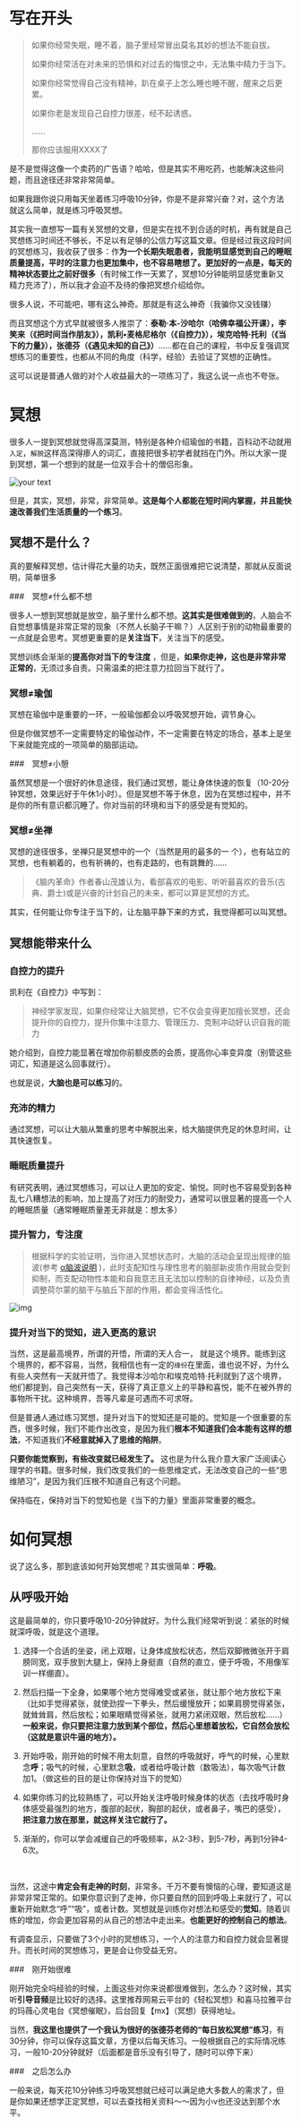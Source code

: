 # 写在开头

> 如果你经常失眠，睡不着，脑子里经常冒出莫名其妙的想法不能自拔。
>
> 
>
> 如果你经常活在对未来的恐惧和对过去的悔恨之中，无法集中精力于当下。
>
> 
>
> 如果你经常觉得自己没有精神，趴在桌子上怎么睡也睡不醒，醒来之后更累。
>
> 
>
> 如果你老是发现自己自控力很差，经不起诱惑。
>
> 
>
> ……
>
> 
>
> 那你应该服用XXXX了

是不是觉得这像一个卖药的广告语？哈哈，但是其实不用吃药，也能解决这些问题，而且途径还非常非常简单。



如果我跟你说只用每天坐着练习呼吸10分钟，你是不是非常兴奋？对，这个方法就这么简单，就是练习呼吸冥想。



其实我一直想写一篇有关冥想的文章，但是实在找不到合适的时机，再有就是自己冥想练习时间还不够长，不足以有足够的公信力写这篇文章。但是经过我这段时间的冥想练习，我收获了很多：作**为一个长期失眠患者，我能明显感觉到自己的睡眠质量提高，平时的注意力也更加集中，也不容易瞎想了。更加好的一点是，每天的精神状态要比之前好很多**（有时候工作一天累了，冥想10分钟能明显感觉重新又精力充沛了），所以我才会迫不及待的像把冥想介绍给你。



很多人说，不可能吧，哪有这么神奇。那就是有这么神奇（我骗你又没钱赚）



而且冥想这个方式早就被很多人推崇了：**泰勒·本-沙哈尔（哈佛幸福公开课），李笑来（《把时间当作朋友》），凯利•麦格尼格尔（《自控力》），埃克哈特·托利（《当下的力量》），张德芬（《遇见未知的自己》）**……都在自己的课程，书中反复强调冥想练习的重要性，也都从不同的角度（科学，经验）去验证了冥想的正确性。



这可以说是普通人做的对个人收益最大的一项练习了，我这么说一点也不夸张。





# 冥想



很多人一提到冥想就觉得高深莫测，特别是各种介绍瑜伽的书籍，百科动不动就用`入定`，`解脱`这样高深得瘆人的词汇，直接把很多初学者就挡在门外。所以大家一提到冥想，第一个想到的就是一位双手合十的僧侣形象。



![your text](http://o7bk1ffzo.bkt.clouddn.com/1476976864187)



但是，其实，冥想，非常，非常简单。**这是每个人都能在短时间内掌握，并且能快速改善我们生活质量的一个练习**。



## 冥想不是什么？

真的要解释冥想，估计得花大量的功夫，既然正面很难把它说清楚，那就从反面说明，简单很多

###　冥想≠什么都不想

很多人一想到冥想就是放空，脑子里什么都不想。**这其实是很难做到的**，人脑会不自觉想事情是非常正常的现象（不然人长脑子干嘛？）人区别于别的动物最重要的一点就是会思考。冥想更重要的是**关注当下**，关注当下的感受。



冥想训练会渐渐的**提高你对当下的专注度** ，但是，**如果你走神，这也是非常非常正常的**，无须过多自责。只需温柔的把注意力拉回当下就行了。



### 冥想≠瑜伽

冥想在瑜伽中是重要的一环，一般瑜伽都会以呼吸冥想开始，调节身心。

但是你做冥想不一定需要特定的瑜伽动作，不一定需要在特定的场合，基本上是坐下来就能完成的一项简单的脑部运动。



###　冥想≠小憩

虽然冥想是一个很好的休息途径，我们通过冥想，能让身体快速的恢复（10-20分钟冥想，效果远好于午休1小时）。但是冥想不等于休息，因为在冥想过程中，并不是你的所有意识都沉睡了。你对当前的环境和当下的感受是有觉知的。



### 冥想≠坐禅

冥想的途径很多，坐禅只是冥想中的一个（当然是用的最多的一 个），也有站立的冥想，也有躺着的，也有祈祷的，也有走路的，也有跳舞的……

> 《脑内革命》作者春山茂雄认为，看部喜欢的电影、听听最喜欢的音乐(古典、爵士)或是兴奋的计划自己的未来，都可以算是冥想的方式。

其实，任何能让你专注于当下的，让左脑平静下来的方式，我觉得都可以叫冥想。



## 冥想能带来什么

###  自控力的提升

凯利在《自控力》中写到：

> 神经学家发现，如果你经常让大脑冥想，它不仅会变得更加擅长冥想，还会提升你的自控力，提升你集中注意力、管理压力、克制冲动好认识自我的能力

她介绍到，自控力能显著在增加你前额皮质的会质，提高你心率变异度（别管这些词汇，知道是这么回事就行）。

也就是说，**大脑也是可以练习**的。



### 充沛的精力

通过冥想，可以让大脑从繁重的思考中解脱出来，给大脑提供充足的休息时间，让其快速恢复。



### 睡眠质量提升

有研究表明，通过冥想练习，可以让人更加的安定、愉悦。同时也不容易受到各种乱七八糟想法的影响，加上提高了对压力的耐受力，通常可以很显著的提高一个人的睡眠质量（通常睡眠质量差无非就是：想太多）



### 提升智力，专注度

> 根据科学的实验证明，当你进入冥想状态时，大脑的活动会呈现出规律的脑波(参考 [α脑波说明](http://baike.baidu.com/link?url=s9qqml1gYUzOu61enIQnJQQeP06vkg379rmFnr3nJoRez5eEQNrpXZKdWeffE0JFbJWtIbI6PRt1dXcD4NQo4K) )，此时支配知性与理性思考的脑部新皮质作用就会受到抑制，而支配动物性本能和自我意志且无法加以控制的自律神经，以及负责调整荷尔蒙的脑干与脑丘下部的作用，都会变得活性化。

![img](http://image.xinli001.com/20131030/2057069c1923d1a639521f.jpg!600)



### 提升对当下的觉知，进入更高的意识

当然，这是最高境界，所谓的开悟，所谓的天人合一， 就是这个境界。能练到这个境界的，都不容易，当然，我相信也有一定的`缘份`在里面，谁也说不好，为什么有些人突然有一天就开悟了。我觉得本沙哈尔和埃克哈特·托利就到了这个境界，他们都提到，自己突然有一天，获得了真正意义上的平静和喜悦，能不在被外界的事物所干扰。这种境界，吾等凡辈是可遇而不可求呀。



但是普通人通过练习冥想，提升对当下的觉知还是可能的。觉知是一个很重要的东西，很多时候，我们不能作出改变，是因为我们**根本不知道我们会本能有这样的想法**，不知道我们**不经意就掉入了思维的陷阱**。



**只要你能觉察到，有些改变就已经发生了。** 这也是为什么我介意大家广泛阅读心理学的书籍。很多时候，我们改变我们的一些思维定式，无法改变自己的一些“思维陋习”，是因为我们压根不知道自己有这个问题。



保持临在，保持对当下的觉知也是《当下的力量》里面非常重要的概念。



# 如何冥想



说了这么多，那到底该如何开始冥想呢？其实很简单：**呼吸**。

## 从呼吸开始

这是最简单的，你只要呼吸10-20分钟就好。为什么我们经常听到说：紧张的时候就深呼吸，就是这个道理。

1. 选择一个合适的坐姿，闭上双眼，让身体成放松状态，然后双脚微微张开于肩膀同宽，双手放到大腿上，保持上身挺直（自然的直立，便于呼吸，不用像军训一样绷直）。

2. 然后扫描一下全身，如果哪个地方觉得难受或紧张，就让那个地方放松下来（比如手觉得紧张，就使劲捏一下拳头，然后缓慢放开；如果肩膀觉得紧张，就耸耸肩，然后放松；如果眼睛觉得紧张，就用力紧闭双眼，然后放松……）**一般来说，你只要把注意力放到某个部位，然后心里想着放松，它自然会放松（这就是意识牛逼的地方）。**

3. 开始呼吸，刚开始的时候不用太刻意，自然的呼吸就好，呼气的时候，心里默念**呼**；吸气的时候，心里默念**吸**，或者给呼吸计数（数吸法），每次吸气计数加1。（做这些的目的是让你保持对当下的觉知）

4. 如果你练习的比较熟练了，可以开始关注呼吸时候身体的状态（去找呼吸时身体感受最强烈的地方，腹部的起伏，胸部的起伏，或者鼻子，嘴巴的感受），**把注意力放在那里，就这样关注它就行了。**

5. 渐渐的，你可以学会减缓自己的呼吸频率，从2-3秒，到5-7秒，再到1分钟4-6次。

   ​

当然，这途中**肯定会有走神的时刻**，非常多。千万不要有懊恼的心理，要知道这是非常非常正常的。如果你意识到了走神，你只要自然的回到呼吸上来就行了，可以重新开始默念“呼”“吸”，或者计数。冥想就是训练你对想法和感受的**觉知**。随着训练的增加，你会更加容易的从自己的想法中走出来。**也能更好的控制自己的想法**。



有调查显示，只要做了3个小时的冥想练习，一个人的注意力和自控力就会显著提升。而长时间的冥想练习，更是会让你受益无穷。



###　刚开始很难

刚开始完全吗经验的时候，上面这些对你来说都很难做到，怎么办？这时候，其实听**引导音频**是比较好的选择。这里推荐网易云平台的《轻松冥想》和喜马拉雅平台的玛薇心灵电台《冥想催眠》，后台回复【mx】（冥想）获得地址。



当然，**我这里也提供了一个我认为很好的张德芬老师的“每日放松冥想”练习**，有30分钟，你可以保存这篇文章，方便以后每天练习。一般根据自己的实际情况练习，一般10-20分钟就好（后面都是音乐没有引导了，随时可以停下来）





###　之后怎么办

一般来说，每天花10分钟练习呼吸冥想就已经可以满足绝大多数人的需求了，但是你如果还想学正定冥想，可以去查找相关资料～～因为小v也还没达到那个水平。